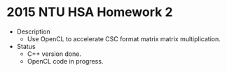 # 2015 NTU HSA Homework 2 #
* Description
    * Use OpenCL to accelerate CSC format matrix matrix multiplication.
* Status
    * C++ version done.
    * OpenCL code in progress.

